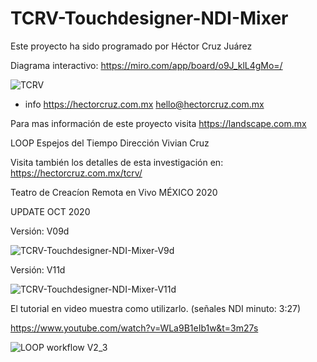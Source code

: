 # TCRV-Touchdesigner-NDI-Mixer

Este proyecto ha sido programado por 
Héctor Cruz Juárez

Diagrama interactivo: https://miro.com/app/board/o9J_klL4gMo=/

![TCRV](https://user-images.githubusercontent.com/6895326/95414031-7c924280-08f2-11eb-8afe-915d383766a1.jpg)

+ info https://hectorcruz.com.mx
hello@hectorcruz.com.mx

Para mas información de este proyecto
visita https://landscape.com.mx

LOOP Espejos del Tiempo
Dirección Vivian Cruz

Visita también los detalles de esta investigación en: https://hectorcruz.com.mx/tcrv/

Teatro de Creacíon Remota en Vivo
MÉXICO 2020

UPDATE OCT 2020


Versión: V09d

![TCRV-Touchdesigner-NDI-Mixer-V9d](https://user-images.githubusercontent.com/6895326/95413556-5c15b880-08f1-11eb-89ca-7b3b1e0cabef.jpg)

Versión: V11d

![TCRV-Touchdesigner-NDI-Mixer-V11d](https://user-images.githubusercontent.com/6895326/95413559-5cae4f00-08f1-11eb-946f-baa11ffef910.jpg)


El tutorial en video muestra como utilizarlo. (señales NDI minuto: 3:27)

https://www.youtube.com/watch?v=WLa9B1eIb1w&t=3m27s

![LOOP workflow V2_3](https://user-images.githubusercontent.com/6895326/84718724-0894ee80-af3f-11ea-9197-64cac484b7ef.jpg)

